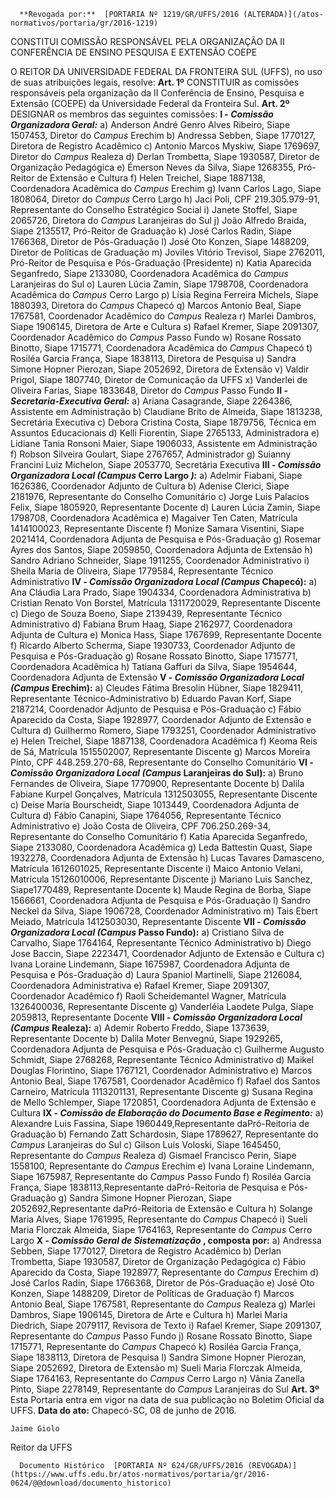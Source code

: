       **Revogada por:**  [PORTARIA Nº 1219/GR/UFFS/2016 (ALTERADA)](/atos-normativos/portaria/gr/2016-1219) 

   CONSTITUI COMISSÃO RESPONSÁVEL PELA ORGANIZAÇÃO DA II CONFERÊNCIA DE ENSINO PESQUISA E EXTENSÃO COEPE  

 O REITOR DA UNIVERSIDADE FEDERAL DA FRONTEIRA SUL (UFFS), no uso de suas atribuições legais, resolve:   **Art. 1º** CONSTITUIR as comissões responsáveis pela organização da II Conferência de Ensino, Pesquisa e Extensão (COEPE) da Universidade Federal da Fronteira Sul.   **Art. 2º** DESIGNAR os membros das seguintes comissões: **I - *Comissão Organizadora Geral:***  a) Anderson André Genro Alves Ribeiro, Siape 1507453, Diretor do *Campus* Erechim b) Andressa Sebben, Siape 1770127, Diretora de Registro Acadêmico c) Antonio Marcos Myskiw, Siape 1769697, Diretor do *Campus* Realeza d) Derlan Trombetta, Siape 1930587, Diretor de Organização Pedagógica e) Émerson Neves da Silva, Siape 1268355, Pró-Reitor de Extensão e Cultura f) Helen Treichel, Siape 1887138, Coordenadora Acadêmica do *Campus* Erechim g) Ivann Carlos Lago, Siape 1808064, Diretor do *Campus* Cerro Largo h) Jaci Poli, CPF 219.305.979-91, Representante do Conselho Estratégico Social i) Janete Stoffel, Siape 2065726, Diretora do *Campus* Laranjeiras do Sul j) João Alfredo Braida, Siape 2135517, Pró-Reitor de Graduação k) José Carlos Radin, Siape 1766368, Diretor de Pós-Graduação l) José Oto Konzen, Siape 1488209, Diretor de Políticas de Graduação m) Joviles Vitório Trevisol, Siape 2762011, Pró-Reitor de Pesquisa e Pós-Graduação (Presidente) n) Katia Aparecida Seganfredo, Siape 2133080, Coordenadora Acadêmica do *Campus* Laranjeiras do Sul o) Lauren Lúcia Zamin, Siape 1798708, Coordenadora Acadêmica do *Campus* Cerro Largo p) Lísia Regina Ferreira Michels, Siape 1880393, Diretora do *Campus* Chapecó q) Marcos Antonio Beal, Siape 1767581, Coordenador Acadêmico do *Campus* Realeza r) Marlei Dambros, Siape 1906145, Diretora de Arte e Cultura s) Rafael Kremer, Siape 2091307, Coordenador Acadêmico do *Campus* Passo Fundo w) Rosane Rossato Binotto, Siape 1715771, Coordenadora Acadêmica do *Campus* Chapecó t) Rosiléa Garcia França, Siape 1838113, Diretora de Pesquisa u) Sandra Simone Hopner Pierozan, Siape 2052692, Diretora de Extensão v) Valdir Prigol, Siape 1807740, Diretor de Comunicação da UFFS x) Vanderlei de Oliveira Farias, Siape 1833648, Diretor do *Campus* Passo Fundo **II - *Secretaria-Executiva Geral:***  a) Ariana Casagrande, Siape 2264386, Assistente em Administração b) Claudiane Brito de Almeida, Siape 1813238, Secretária Executiva c) Debora Cristina Costa, Siape 1879756, Técnica em Assuntos Educacionais d) Kelli Fiorentin, Siape 2765133, Administradora e) Lidiane Tania Ronsoni Maier, Siape 1906033, Assistente em Administração f) Robson Silveira Goulart, Siape 2767657, Administrador g) Suianny Francini Luiz Michelon, Siape 2053770, Secretária Executiva **III - *Comissão Organizadora Local (Campus* Cerro Largo *):***  a) Adelmir Fiabani, Siape 1626386, Coordenador Adjunto de Cultura b) Adenise Clerici, Siape 2181976, Representante do Conselho Comunitário c) Jorge Luis Palacios Felix, Siape 1805920, Representante Docente d) Lauren Lúcia Zamin, Siape 1798708, Coordenadora Acadêmica e) Magaiver Ten Caten, Matrícula 1414100023, Representante Discente f) Monize Samara Visentini, Siape 2021414, Coordenadora Adjunta de Pesquisa e Pós-Graduação g) Rosemar Ayres dos Santos, Siape 2059850, Coordenadora Adjunta de Extensão h) Sandro Adriano Schneider, Siape 1911255, Coordenador Administrativo i) Sheila Maria de Oliveira, Siape 1779584, Representante Técnico Administrativo **IV - *Comissão Organizadora Local (Campus* Chapecó):**  a) Ana Cláudia Lara Prado, Siape 1904334, Coordenadora Administrativa b) Cristian Renato Von Borstel, Matrícula 1311720029, Representante Discente c) Diego de Souza Boeno, Siape 2139439, Representante Técnico Administrativo d) Fabiana Brum Haag, Siape 2162977, Coordenadora Adjunta de Cultura e) Monica Hass, Siape 1767699, Representante Docente f) Ricardo Alberto Scherma, Siape 1930733, Coordenador Adjunto de Pesquisa e Pós-Graduação g) Rosane Rossato Binotto, Siape 1715771, Coordenadora Acadêmica h) Tatiana Gaffuri da Silva, Siape 1954644, Coordenadora Adjunta de Extensão **V - *Comissão Organizadora Local (Campus* Erechim):**  a) Cleudes Fátima Bresolin Hübner, Siape 1829411, Representante Técnico-Administrativo b) Eduardo Pavan Korf, Siape 2187214, Coordenador Adjunto de Pesquisa e Pós-Graduação c) Fábio Aparecido da Costa, Siape 1928977, Coordenador Adjunto de Extensão e Cultura d) Guilhermo Romero, Siape 1793251, Coordenador Administrativo e) Helen Treichel, Siape 1887138, Coordenadora Acadêmica f) Keoma Reis de Sá, Matrícula 1515502007, Representante Discente g) Marcos Moreira Pinto, CPF 448.259.270-68, Representante do Conselho Comunitário **VI - *Comissão Organizadora Local (Campus* Laranjeiras do Sul):**  a) Bruno Fernandes de Oliveira, Siape 1770900, Representante Docente b) Dalila Fabiane Kurpel Gonçalves, Matrícula 1312503055, Representante Discente c) Deise Maria Bourscheidt, Siape 1013449, Coordenadora Adjunta de Cultura d) Fábio Canapini, Siape 1764056, Representante Técnico Administrativo e) João Costa de Oliveira, CPF 706.250.269-34, Representante do Conselho Comunitário f) Katia Aparecida Seganfredo, Siape 2133080, Coordenadora Acadêmica g) Leda Battestin Quast, Siape 1932278, Coordenadora Adjunta de Extensão h) Lucas Tavares Damasceno, Matrícula 1612601025, Representante Discente i) Maico Antonio Velani, Matrícula 15126010006, Representante Discente j) Mariano Luis Sanchez, Siape1770489, Representante Docente k) Maude Regina de Borba, Siape 1566661, Coordenadora Adjunta de Pesquisa e Pós-Graduação l) Sandro Neckel da Silva, Siape 1906728, Coordenador Administrativo m) Tais Ebert Meiado, Matrícula 1412503030, Representante Discente **VII - *Comissão Organizadora Local (Campus* Passo Fundo):**  a) Cristiano Silva de Carvalho, Siape 1764164, Representante Técnico Administrativo b) Diego Jose Baccin, Siape 2223471, Coordenador Adjunto de Extensão e Cultura c) Ivana Loraine Lindemann, Siape 1675987, Coordenadora Adjunta de Pesquisa e Pós-Graduação d) Laura Spaniol Martinelli, Siape 2126084, Coordenadora Administrativa e) Rafael Kremer, Siape 2091307, Coordenador Acadêmico f) Raoli Scheidemantel Wagner, Matrícula 1326400036, Representante Discente g) Vanderléia Laodete Pulga, Siape 2059813, Representante Docente **VIII - *Comissão Organizadora Local (Campus* Realeza):**  a) Ademir Roberto Freddo, Siape 1373639, Representante Docente b) Dalila Moter Benvegnú, Siape 1929265, Coordenadora Adjunta de Pesquisa e Pós-Graduação c) Guilherme Augusto Schmidt, Siape 2768268, Representante Técnico Administrativo d) Maikel Douglas Florintino, Siape 1767121, Coordenador Administrativo e) Marcos Antonio Beal, Siape 1767581, Coordenador Acadêmico f) Rafael dos Santos Carneiro, Matrícula 1113201131, Representante Discente g) Susana Regina de Mello Schlemper, Siape 1720851, Coordenadora Adjunta de Extensão e Cultura **IX - *Comissão de Elaboração do Documento Base e Regimento:***  a) Alexandre Luis Fassina, Siape 1960449,Representante daPró-Reitoria de Graduação b) Fernando Zatt Schardosin, Siape 1789627, Representante do *Campus* Laranjeiras do Sul c) Gilson Luis Voloski, Siape 1645450, Representante do *Campus* Realeza d) Gismael Francisco Perin, Siape 1558100, Representante do *Campus* Erechim e) Ivana Loraine Lindemann, Siape 1675987, Representante do *Campus* Passo Fundo f) Rosiléa Garcia França, Siape 1838113,Representante daPró-Reitoria de Pesquisa e Pós-Graduação g) Sandra Simone Hopner Pierozan, Siape 2052692,Representante daPró-Reitoria de Extensão e Cultura h) Solange Maria Alves, Siape 1761995, Representante do *Campus* Chapecó i) Sueli Maria Florczak Almeida, Siape 1764163, Representante do *Campus* Cerro Largo **X - *Comissão Geral de Sistematização* , composta por:**  a) Andressa Sebben, Siape 1770127, Diretora de Registro Acadêmico b) Derlan Trombetta, Siape 1930587, Diretor de Organização Pedagógica c) Fábio Aparecido da Costa, Siape 1928977, Representante do *Campus* Erechim d) José Carlos Radin, Siape 1766368, Diretor de Pós-Graduação e) José Oto Konzen, Siape 1488209, Diretor de Políticas de Graduação f) Marcos Antonio Beal, Siape 1767581, Representante do *Campus* Realeza g) Marlei Dambros, Siape 1906145, Diretora de Arte e Cultura h) Marlei Maria Diedrich, Siape 2079117, Revisora de Texto i) Rafael Kremer, Siape 2091307, Representante do *Campus* Passo Fundo j) Rosane Rossato Binotto, Siape 1715771, Representante do *Campus* Chapecó k) Rosiléa Garcia França, Siape 1838113, Diretora de Pesquisa l) Sandra Simone Hopner Pierozan, Siape 2052692, Diretora de Extensão m) Sueli Maria Florczak Almeida, Siape 1764163, Representante do *Campus* Cerro Largo n) Vânia Zanella Pinto, Siape 2278149, Representante do *Campus* Laranjeiras do Sul   **Art. 3º** Esta Portaria entra em vigor na data de sua publicação no Boletim Oficial da UFFS.      **Data do ato:** Chapecó-SC, 08 de junho de 2016.   
 

    Jaime Giolo   
 Reitor da UFFS 

      Documento Histórico  [PORTARIA Nº 624/GR/UFFS/2016 (REVOGADA)](https://www.uffs.edu.br/atos-normativos/portaria/gr/2016-0624/@@download/documento_historico)     
      